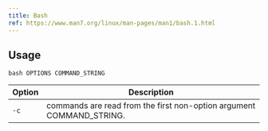 ```yaml
---
title: Bash
ref: https://www.man7.org/linux/man-pages/man1/bash.1.html
---
```


## Usage

```shell
bash OPTIONS COMMAND_STRING
```

| Option | Description |
| --- | --- |
| `-c` | commands are read from the first non-option argument COMMAND_STRING. |

